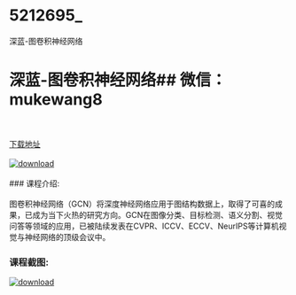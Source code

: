 # 5212695_
深蓝-图卷积神经网络
# 深蓝-图卷积神经网络## 微信：mukewang8
<br/></br>[下载地址](http://www.36tz.cn/article/5212695 "下载地址")
<br/></br>[![download](http://36tz.cn/muke_img/2020_05_2-4-300x197.png "下载地址")](http://www.36tz.cn/article/5212695 "下载地址")
<br/></br>### 课程介绍:<br/></br>图卷积神经网络（GCN）将深度神经网络应用于图结构数据上，取得了可喜的成果，已成为当下火热的研究方向。GCN在图像分类、目标检测、语义分割、视觉问答等领域的应用，已被陆续发表在CVPR、ICCV、ECCV、NeurIPS等计算机视觉与神经网络的顶级会议中。

### 课程截图:
[![download](http://36tz.cn/muke_img/2020_05_1-5.png "下载地址")](http://www.36tz.cn/article/5212695 "下载地址")
